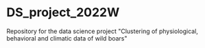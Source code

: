 # DS_project_2022W
Repository for the data science project "Clustering of physiological, behavioral and climatic data of wild boars"
